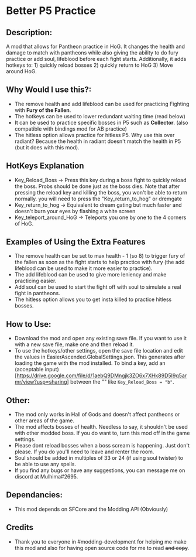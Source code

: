 # Better P5 Practice

## Description:
A mod that allows for Pantheon practice in HoG. It changes the health and damage to match with pantheons while also giving the ability to do fury practice or add soul, lifeblood before each fight starts. Additionally, it adds hotkeys to: 1) quickly reload bosses 2) quickly return to HoG 3) Move around HoG.

## Why Would I use this?:
- The remove health and add lifeblood can be used for practicing Fighting with **Fury of the Fallen**.
- The hotkeys can be used to lower redundant waiting time (read below)
- It can be used to practice specific bosses in P5 such as **Collector**. (also compatible with bindings mod for AB practice)
- The hitless option allows practice for hitless P5. Why use this over radiant? Because the health in radiant doesn't match the health in P5 (but it does with this mod). 

## HotKeys Explanation
- Key_Reload_Boss -> Press this key during a boss fight to quickly reload the boss. Probs should be done just as the boss dies. Note that after pressing the reload key and killing the boss, you won't be able to return normally. you will need to press the "Key_return_to_hog" or dremgate
- Key_return_to_hog -> Equivalent to dream gating but much faster and doesn't burn your eyes by flashing a white screen
- Key_teleport_around_HoG -> Teleports you one by one to the 4 corners of HoG.

## Examples of Using the Extra Features
- The remove health can be set to max health - 1 (so 8) to trigger fury of the fallen as soon as the fight starts to help practice with fury (the add lifeblood can be used to make it more easier to practice).
- The add lifeblood can be used to give more leniency and make practicing easier.
- Add soul can be used to start the fight off with soul to simulate a real fight in pantheons.
- The hitless option allows you to get insta killed to practice hitless bosses.

## How to Use:
- Download the mod and open any existing save file. If you want to use it with a new save file, make one and then reload it.
- To use the hotkeys/other settings, open the save file location and edit the values in EasierAscended.GlobalSettings.json. This generates after loading the game with the mod installed. To bind a key, add an (acceptable input)[https://drive.google.com/file/d/1aebQ9DMngjk3ZO6x7XHk89D5I9q5armr/view?usp=sharing] between the "" like `Key_Reload_Boss = "b"`.

## Other:
- The mod only works in Hall of Gods and doesn't affect pantheons or other areas of the game.
- The mod affects bosses of health. Needless to say, it shouldn't be used with other modded boss. If you do want to, turn this mod off in the game settings.
- Please dont reload bosses when a boss scream is happening. Just don't please. If you do you'll need to leave and renter the room.
- Soul should be added in multiples of 33 or 24 (if using soul twister) to be able to use any spells. 
- If you find any bugs or have any suggestions, you can message me on discord at Mulhima#2695.

## Dependancies:
- This mod depends on SFCore and the Modding API (Obviously)

## Credits
- Thank you to everyone in #modding-development for helping me make this mod and also for having open source code for me to read ~~and copy~~.
